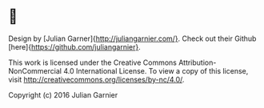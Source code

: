 # 👋
 Design by [Julian Garner]{http://juliangarnier.com/}. Check out their Github [here]{https://github.com/juliangarnier}.

 This work is licensed under the Creative Commons Attribution-NonCommercial 4.0 International License. To view a copy of this license, visit http://creativecommons.org/licenses/by-nc/4.0/.

 Copyright (c) 2016 Julian Garnier
